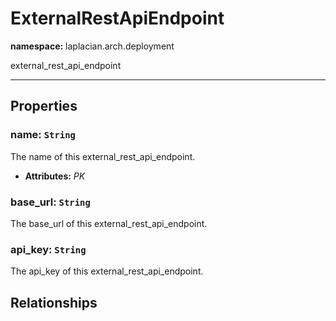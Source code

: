 # **ExternalRestApiEndpoint**
**namespace:** laplacian.arch.deployment

external_rest_api_endpoint



---

## Properties

### name: `String`
The name of this external_rest_api_endpoint.
- **Attributes:** *PK*

### base_url: `String`
The base_url of this external_rest_api_endpoint.

### api_key: `String`
The api_key of this external_rest_api_endpoint.

## Relationships